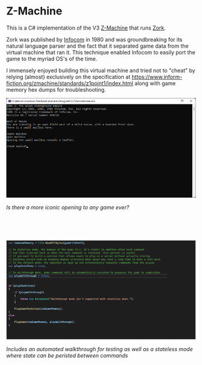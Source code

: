# Z-Machine

This is a C# implementation of the V3 [Z-Machine](https://en.wikipedia.org/wiki/Z-machine) that runs [Zork](https://en.wikipedia.org/wiki/Zork). 

Zork was published by [Infocom](https://en.wikipedia.org/wiki/Infocom) in 1980 and was groundbreaking for its natural language parser and the fact
that it separated game data from the virtual machine that ran it. This technique enabled Infocom to easily port the game to the myriad OS's of the time.

I immensely enjoyed building this virtual machine and tried not to "cheat" by relying (almost) exclusively on the specification at
https://www.inform-fiction.org/zmachine/standards/z1point1/index.html along with game memory hex dumps for troubleshooting.

![name of the image](images/console.png)

*Is there a more iconic opening to any game ever?*

<br />
<br />
<br />

![name of the image](images/program.png)

*Includes an automated walkthrough for testing as well as a stateless mode where state can be peristed between commands*